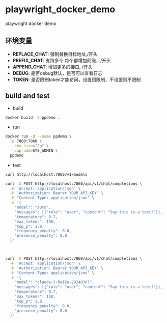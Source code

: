# playwright_docker_demo
playwright docker demo


## 环境变量

- **REPLACE_CHAT**: 强制替换目标地址,/开头
- **PREFIX_CHAT**:   支持多个,每个都增加前缀，/开头 
- **APPEND_CHAT**:  增加更多的接口, /开头
- **DEBUG**:  是否debug默认，是否可以查看日志
- **TOKEN**:  是否限制token才能访问，设置则限制，不设置则不限制


## build and test

* build

``` bash
docker build -t ppdemo .
```

* run

``` bash
docker run -d --name ppdemo \
  -p 7860:7860 \
  --shm-size="2g" \
  --cap-add=SYS_ADMIN \
  ppdemo

```

* test

``` bash
curl http://localhost:7860/v1/models

curl -X POST http://localhost:7860/api/v1/chat/completions \
  -H 'Accept: application/json' \
  -H 'Authorization: Bearer YOUR_API_KEY' \
  -H "Content-Type: application/json" \
  -d '{
    "model": "auto",
    "messages": [{"role": "user", "content": "Say this is a test!"}],
    "temperature": 0.7,
    "max_tokens": 150,
    "top_p": 1.0,
    "frequency_penalty": 0.0,
    "presence_penalty": 0.0
  }'



curl -X POST http://localhost:7860/api/v1/chat/completions \
  -H 'Accept: application/json' \
  -H 'Authorization: Bearer YOUR_API_KEY' \
  -H "Content-Type: application/json" \
  -d '{
    "model": "claude-3-haiku-20240307",
    "messages": [{"role": "user", "content": "Say this is a test!"}],
    "temperature": 0.7,
    "max_tokens": 150,
    "top_p": 1.0,
    "frequency_penalty": 0.0,
    "presence_penalty": 0.0
  }'

```